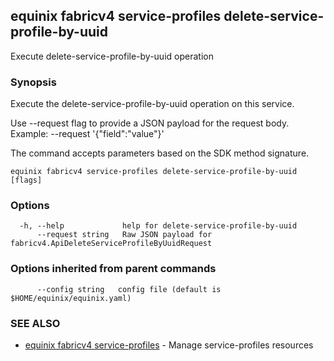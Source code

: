 ## equinix fabricv4 service-profiles delete-service-profile-by-uuid

Execute delete-service-profile-by-uuid operation

### Synopsis

Execute the delete-service-profile-by-uuid operation on this service.

Use --request flag to provide a JSON payload for the request body.
Example: --request '{"field":"value"}'

The command accepts parameters based on the SDK method signature.

```
equinix fabricv4 service-profiles delete-service-profile-by-uuid [flags]
```

### Options

```
  -h, --help             help for delete-service-profile-by-uuid
      --request string   Raw JSON payload for fabricv4.ApiDeleteServiceProfileByUuidRequest
```

### Options inherited from parent commands

```
      --config string   config file (default is $HOME/equinix/equinix.yaml)
```

### SEE ALSO

* [equinix fabricv4 service-profiles](equinix_fabricv4_service-profiles.md)	 - Manage service-profiles resources


